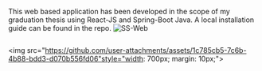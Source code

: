 This web based application has been developed in the scope of my graduation thesis using React-JS and Spring-Boot Java. A local installation guide can be found in the repo.
![SS-Web](https://github.com/user-attachments/assets/9b21af00-fe28-413a-b0f1-5ca7134928f8)
<div style="display: flex; justify-content: space-around; flex-wrap: wrap;">

   <img src="https://github.com/user-attachments/assets/1c785cb5-7c6b-4b88-bdd3-d070b556fd06"style="width: 700px; margin: 10px;">
</div>

